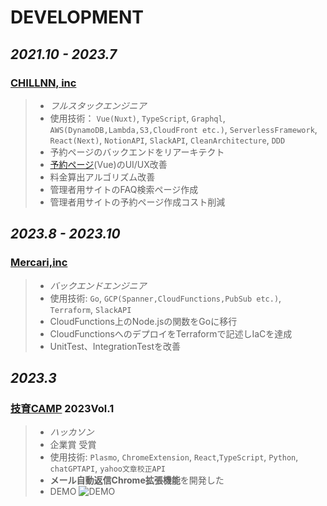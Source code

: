 # DEVELOPMENT
## *2021.10 - 2023.7*
### [CHILLNN, inc](https://chillnn-inc.com/)
> - *フルスタックエンジニア*
> - 使用技術： `Vue(Nuxt)`, `TypeScript`, `Graphql`, `AWS(DynamoDB,Lambda,S3,CloudFront etc.)`, `ServerlessFramework`, `React(Next)`, `NotionAPI`, `SlackAPI`, `CleanArchitecture`, `DDD`
> - 予約ページのバックエンドをリアーキテクト
> - [予約ページ](https://www.chillnn.com/17a33622a636d)(Vue)のUI/UX改善
> - 料金算出アルゴリズム改善
> - 管理者用サイトのFAQ検索ページ作成
> - 管理者用サイトの予約ページ作成コスト削減

## *2023.8 - 2023.10*
### [Mercari,inc](https://about.mercari.com/) ###
> - *バックエンドエンジニア*
> - 使用技術: `Go`, `GCP(Spanner,CloudFunctions,PubSub etc.)`, `Terraform`, `SlackAPI`
> - CloudFunctions上のNode.jsの関数をGoに移行
> - CloudFunctionsへのデプロイをTerraformで記述しIaCを達成
> - UnitTest、IntegrationTestを改善

## *2023.3*
### [技育CAMP](https://talent.supporterz.jp/geekcamp/) 2023Vol.1 ###
> - *ハッカソン*
> - 企業賞 受賞
> - 使用技術: `Plasmo`, `ChromeExtension`, `React`,`TypeScript`, `Python`, `chatGPTAPI`, `yahoo文章校正API`
> - **メール自動返信Chrome拡張機能**を開発した
> - DEMO
> ![DEMO](https://github.com/yu-tofu/yu-tofu.github.io/assets/92269186/6a62cae9-3479-4932-ab9f-4c5b056a6b25)


